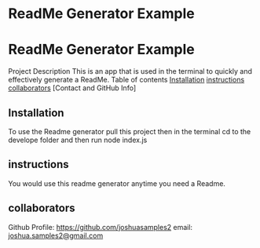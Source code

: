 # ReadMe Generator Example
  # ReadMe Generator Example
   Project Description
  This is an app that is used in the terminal to quickly and effectively generate a ReadMe.
  Table of contents
  [Installation](#installation)
  [instructions](#instructions)
  [collaborators](#collaborators)
  [Contact and GitHub Info]
  ## Installation
  To use the Readme generator pull this project then in the terminal cd to the develope folder and then run node index.js
  ## instructions
  You would use this readme generator anytime you need a Readme.
  ## collaborators
  
   Github Profile: https://github.com/joshuasamples2 
   email: joshua.samples2@gmail.com

